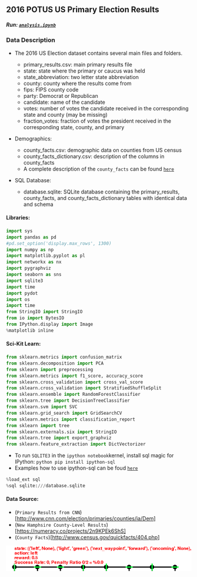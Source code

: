 ## 2016 POTUS US Primary Election Results 

#####  Run: [`analysis.ipynb`](https://github.com/Tsmith5151/2016-US-Election-ML/blob/master/analysis.ipynb)

### Data Description

- The 2016 US Election dataset contains several main files and folders.
  - primary_results.csv: main primary results file
  - state: state where the primary or caucus was held
  - state_abbreviation: two letter state abbreviation
  - county: county where the results come from
  - fips: FIPS county code
  - party: Democrat or Republican
  - candidate: name of the candidate
  - votes: number of votes the candidate received in the corresponding state and county (may be missing)
  - fraction_votes: fraction of votes the president received in the corresponding state, county, and primary

- Demographics:
  - county_facts.csv: demographic data on counties from US census
  - county_facts_dictionary.csv: description of the columns in county_facts
  - A complete description of the `county_facts` can be found [`here`](https://github.com/Tsmith5151/2016-US-Election-ML/blob/master/county_facts_dict.csv)

- SQL Database:
  - database.sqlite: SQLite database containing the primary_results, county_facts, and county_facts_dictionary tables with identical     data and schema

#### Libraries:
```python
import sys
import pandas as pd
#pd.set_option('display.max_rows', 1300)
import numpy as np
import matplotlib.pyplot as pl
import networkx as nx
import pygraphviz
import seaborn as sns
import sqlite3
import time
import pydot
import os
import time
from StringIO import StringIO
from io import BytesIO
from IPython.display import Image
%matplotlib inline 
```

#### Sci-Kit Learn:
``` python
from sklearn.metrics import confusion_matrix
from sklearn.decomposition import PCA
from sklearn import preprocessing
from sklearn.metrics import f1_score, accuracy_score
from sklearn.cross_validation import cross_val_score
from sklearn.cross_validation import StratifiedShuffleSplit
from sklearn.ensemble import RandomForestClassifier
from sklearn.tree import DecisionTreeClassifier
from sklearn.svm import SVC
from sklearn.grid_search import GridSearchCV
from sklearn.metrics import classification_report
from sklearn import tree
from sklearn.externals.six import StringIO   
from sklearn.tree import export_graphviz
from sklearn.feature_extraction import DictVectorizer
```

  - To run `SQLITE3` in the `ipython notebook`kernel, install sql magic for IPython:
     ```python pip install ipython-sql```
  - Examples how to use ipython-sql can be foud [`here`](https://github.com/catherinedevlin/ipython-sql)

``` python
%load_ext sql
%sql sqlite:///database.sqlite
```
#### Data Source:
- (`Primary Results from CNN`)[http://www.cnn.com/election/primaries/counties/ia/Dem]
- (`New Hamphsire County-Level Results`)[https://numeracy.co/projects/2n9KPEk6ShS]
- (`County Facts`)[http://www.census.gov/quickfacts/404.php]


![alt](screenshot.png)
